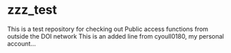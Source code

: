 # zzz_test
This is a test repository for checking out Public access functions from outside the DOI network
This is an added line from cyoull0180, my personal account...
